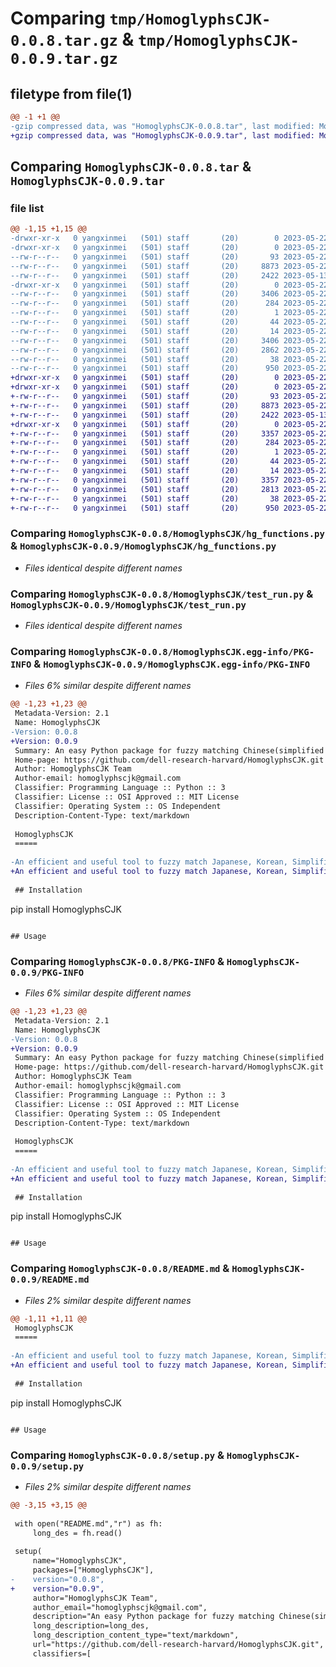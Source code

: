 # Comparing `tmp/HomoglyphsCJK-0.0.8.tar.gz` & `tmp/HomoglyphsCJK-0.0.9.tar.gz`

## filetype from file(1)

```diff
@@ -1 +1 @@
-gzip compressed data, was "HomoglyphsCJK-0.0.8.tar", last modified: Mon May 22 14:53:50 2023, max compression
+gzip compressed data, was "HomoglyphsCJK-0.0.9.tar", last modified: Mon May 22 15:03:32 2023, max compression
```

## Comparing `HomoglyphsCJK-0.0.8.tar` & `HomoglyphsCJK-0.0.9.tar`

### file list

```diff
@@ -1,15 +1,15 @@
-drwxr-xr-x   0 yangxinmei   (501) staff       (20)        0 2023-05-22 14:53:50.820201 HomoglyphsCJK-0.0.8/
-drwxr-xr-x   0 yangxinmei   (501) staff       (20)        0 2023-05-22 14:53:50.818604 HomoglyphsCJK-0.0.8/HomoglyphsCJK/
--rw-r--r--   0 yangxinmei   (501) staff       (20)       93 2023-05-22 03:32:58.000000 HomoglyphsCJK-0.0.8/HomoglyphsCJK/__init__.py
--rw-r--r--   0 yangxinmei   (501) staff       (20)     8873 2023-05-22 02:32:32.000000 HomoglyphsCJK-0.0.8/HomoglyphsCJK/hg_functions.py
--rw-r--r--   0 yangxinmei   (501) staff       (20)     2422 2023-05-13 13:49:58.000000 HomoglyphsCJK-0.0.8/HomoglyphsCJK/test_run.py
-drwxr-xr-x   0 yangxinmei   (501) staff       (20)        0 2023-05-22 14:53:50.819698 HomoglyphsCJK-0.0.8/HomoglyphsCJK.egg-info/
--rw-r--r--   0 yangxinmei   (501) staff       (20)     3406 2023-05-22 14:53:50.000000 HomoglyphsCJK-0.0.8/HomoglyphsCJK.egg-info/PKG-INFO
--rw-r--r--   0 yangxinmei   (501) staff       (20)      284 2023-05-22 14:53:50.000000 HomoglyphsCJK-0.0.8/HomoglyphsCJK.egg-info/SOURCES.txt
--rw-r--r--   0 yangxinmei   (501) staff       (20)        1 2023-05-22 14:53:50.000000 HomoglyphsCJK-0.0.8/HomoglyphsCJK.egg-info/dependency_links.txt
--rw-r--r--   0 yangxinmei   (501) staff       (20)       44 2023-05-22 14:53:50.000000 HomoglyphsCJK-0.0.8/HomoglyphsCJK.egg-info/requires.txt
--rw-r--r--   0 yangxinmei   (501) staff       (20)       14 2023-05-22 14:53:50.000000 HomoglyphsCJK-0.0.8/HomoglyphsCJK.egg-info/top_level.txt
--rw-r--r--   0 yangxinmei   (501) staff       (20)     3406 2023-05-22 14:53:50.819982 HomoglyphsCJK-0.0.8/PKG-INFO
--rw-r--r--   0 yangxinmei   (501) staff       (20)     2862 2023-05-22 14:53:38.000000 HomoglyphsCJK-0.0.8/README.md
--rw-r--r--   0 yangxinmei   (501) staff       (20)       38 2023-05-22 14:53:50.820266 HomoglyphsCJK-0.0.8/setup.cfg
--rw-r--r--   0 yangxinmei   (501) staff       (20)      950 2023-05-22 14:53:43.000000 HomoglyphsCJK-0.0.8/setup.py
+drwxr-xr-x   0 yangxinmei   (501) staff       (20)        0 2023-05-22 15:03:32.219113 HomoglyphsCJK-0.0.9/
+drwxr-xr-x   0 yangxinmei   (501) staff       (20)        0 2023-05-22 15:03:32.217255 HomoglyphsCJK-0.0.9/HomoglyphsCJK/
+-rw-r--r--   0 yangxinmei   (501) staff       (20)       93 2023-05-22 03:32:58.000000 HomoglyphsCJK-0.0.9/HomoglyphsCJK/__init__.py
+-rw-r--r--   0 yangxinmei   (501) staff       (20)     8873 2023-05-22 02:32:32.000000 HomoglyphsCJK-0.0.9/HomoglyphsCJK/hg_functions.py
+-rw-r--r--   0 yangxinmei   (501) staff       (20)     2422 2023-05-13 13:49:58.000000 HomoglyphsCJK-0.0.9/HomoglyphsCJK/test_run.py
+drwxr-xr-x   0 yangxinmei   (501) staff       (20)        0 2023-05-22 15:03:32.218598 HomoglyphsCJK-0.0.9/HomoglyphsCJK.egg-info/
+-rw-r--r--   0 yangxinmei   (501) staff       (20)     3357 2023-05-22 15:03:32.000000 HomoglyphsCJK-0.0.9/HomoglyphsCJK.egg-info/PKG-INFO
+-rw-r--r--   0 yangxinmei   (501) staff       (20)      284 2023-05-22 15:03:32.000000 HomoglyphsCJK-0.0.9/HomoglyphsCJK.egg-info/SOURCES.txt
+-rw-r--r--   0 yangxinmei   (501) staff       (20)        1 2023-05-22 15:03:32.000000 HomoglyphsCJK-0.0.9/HomoglyphsCJK.egg-info/dependency_links.txt
+-rw-r--r--   0 yangxinmei   (501) staff       (20)       44 2023-05-22 15:03:32.000000 HomoglyphsCJK-0.0.9/HomoglyphsCJK.egg-info/requires.txt
+-rw-r--r--   0 yangxinmei   (501) staff       (20)       14 2023-05-22 15:03:32.000000 HomoglyphsCJK-0.0.9/HomoglyphsCJK.egg-info/top_level.txt
+-rw-r--r--   0 yangxinmei   (501) staff       (20)     3357 2023-05-22 15:03:32.218915 HomoglyphsCJK-0.0.9/PKG-INFO
+-rw-r--r--   0 yangxinmei   (501) staff       (20)     2813 2023-05-22 15:03:01.000000 HomoglyphsCJK-0.0.9/README.md
+-rw-r--r--   0 yangxinmei   (501) staff       (20)       38 2023-05-22 15:03:32.219177 HomoglyphsCJK-0.0.9/setup.cfg
+-rw-r--r--   0 yangxinmei   (501) staff       (20)      950 2023-05-22 15:03:25.000000 HomoglyphsCJK-0.0.9/setup.py
```

### Comparing `HomoglyphsCJK-0.0.8/HomoglyphsCJK/hg_functions.py` & `HomoglyphsCJK-0.0.9/HomoglyphsCJK/hg_functions.py`

 * *Files identical despite different names*

### Comparing `HomoglyphsCJK-0.0.8/HomoglyphsCJK/test_run.py` & `HomoglyphsCJK-0.0.9/HomoglyphsCJK/test_run.py`

 * *Files identical despite different names*

### Comparing `HomoglyphsCJK-0.0.8/HomoglyphsCJK.egg-info/PKG-INFO` & `HomoglyphsCJK-0.0.9/HomoglyphsCJK.egg-info/PKG-INFO`

 * *Files 6% similar despite different names*

```diff
@@ -1,23 +1,23 @@
 Metadata-Version: 2.1
 Name: HomoglyphsCJK
-Version: 0.0.8
+Version: 0.0.9
 Summary: An easy Python package for fuzzy matching Chinese(simplified and traditional), Japanese and Korean, using character similarity trained from ViT transformer
 Home-page: https://github.com/dell-research-harvard/HomoglyphsCJK.git
 Author: HomoglyphsCJK Team
 Author-email: homoglyphscjk@gmail.com
 Classifier: Programming Language :: Python :: 3
 Classifier: License :: OSI Approved :: MIT License
 Classifier: Operating System :: OS Independent
 Description-Content-Type: text/markdown
 
 HomoglyphsCJK
 =====
 
-An efficient and useful tool to fuzzy match Japanese, Korean, Simplified Chinese or Traditional Chinese words, particular useful for OCRed text record linkage.
+An efficient and useful tool to fuzzy match Japanese, Korean, Simplified Chinese or Traditional Chinese words.
 
 ## Installation
 ```
 pip install HomoglyphsCJK
 ```
 
 ## Usage
```

### Comparing `HomoglyphsCJK-0.0.8/PKG-INFO` & `HomoglyphsCJK-0.0.9/PKG-INFO`

 * *Files 6% similar despite different names*

```diff
@@ -1,23 +1,23 @@
 Metadata-Version: 2.1
 Name: HomoglyphsCJK
-Version: 0.0.8
+Version: 0.0.9
 Summary: An easy Python package for fuzzy matching Chinese(simplified and traditional), Japanese and Korean, using character similarity trained from ViT transformer
 Home-page: https://github.com/dell-research-harvard/HomoglyphsCJK.git
 Author: HomoglyphsCJK Team
 Author-email: homoglyphscjk@gmail.com
 Classifier: Programming Language :: Python :: 3
 Classifier: License :: OSI Approved :: MIT License
 Classifier: Operating System :: OS Independent
 Description-Content-Type: text/markdown
 
 HomoglyphsCJK
 =====
 
-An efficient and useful tool to fuzzy match Japanese, Korean, Simplified Chinese or Traditional Chinese words, particular useful for OCRed text record linkage.
+An efficient and useful tool to fuzzy match Japanese, Korean, Simplified Chinese or Traditional Chinese words.
 
 ## Installation
 ```
 pip install HomoglyphsCJK
 ```
 
 ## Usage
```

### Comparing `HomoglyphsCJK-0.0.8/README.md` & `HomoglyphsCJK-0.0.9/README.md`

 * *Files 2% similar despite different names*

```diff
@@ -1,11 +1,11 @@
 HomoglyphsCJK
 =====
 
-An efficient and useful tool to fuzzy match Japanese, Korean, Simplified Chinese or Traditional Chinese words, particular useful for OCRed text record linkage.
+An efficient and useful tool to fuzzy match Japanese, Korean, Simplified Chinese or Traditional Chinese words.
 
 ## Installation
 ```
 pip install HomoglyphsCJK
 ```
 
 ## Usage
```

### Comparing `HomoglyphsCJK-0.0.8/setup.py` & `HomoglyphsCJK-0.0.9/setup.py`

 * *Files 2% similar despite different names*

```diff
@@ -3,15 +3,15 @@
 
 with open("README.md","r") as fh:
     long_des = fh.read()
 
 setup(
     name="HomoglyphsCJK",
     packages=["HomoglyphsCJK"],
-    version="0.0.8",
+    version="0.0.9",
     author="HomoglyphsCJK Team",
     author_email="homoglyphscjk@gmail.com",
     description="An easy Python package for fuzzy matching Chinese(simplified and traditional), Japanese and Korean, using character similarity trained from ViT transformer",
     long_description=long_des,
     long_description_content_type="text/markdown",
     url="https://github.com/dell-research-harvard/HomoglyphsCJK.git",
     classifiers=[
```

